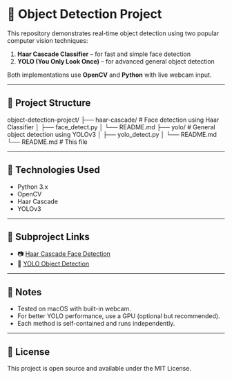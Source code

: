 # 🧠 Object Detection Project

This repository demonstrates real-time object detection using two popular computer vision techniques:

1. **Haar Cascade Classifier** – for fast and simple face detection
2. **YOLO (You Only Look Once)** – for advanced general object detection

Both implementations use **OpenCV** and **Python** with live webcam input.

---

## 📁 Project Structure

object-detection-project/
├── haar-cascade/ # Face detection using Haar Classifier
│ ├── face_detect.py
│ └── README.md
├── yolo/ # General object detection using YOLOv3
│ ├── yolo_detect.py
│ └── README.md
└── README.md # This file

---

## 🚀 Technologies Used

- Python 3.x
- OpenCV
- Haar Cascade
- YOLOv3

---

## 🔗 Subproject Links

- 📷 [Haar Cascade Face Detection](./haar-cascade/README.md)
- 🧠 [YOLO Object Detection](./yolo/README.md)

---

## 📌 Notes

- Tested on macOS with built-in webcam.
- For better YOLO performance, use a GPU (optional but recommended).
- Each method is self-contained and runs independently.

---

## 📝 License

This project is open source and available under the MIT License.
